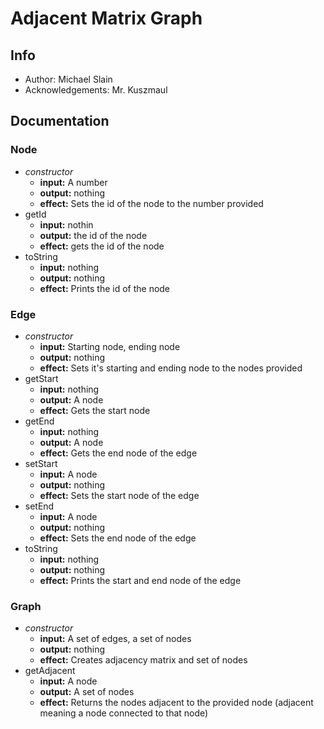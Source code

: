 # Adjacent Matrix Graph

## Info

-   Author: Michael Slain
-   Acknowledgements: Mr. Kuszmaul

## Documentation

### Node

-   _constructor_
    -   **input:** A number
    -   **output:** nothing
    -   **effect:** Sets the id of the node to the number provided
-   getId
    -   **input:** nothin
    -   **output:** the id of the node
    -   **effect:** gets the id of the node
-   toString
    -   **input:** nothing
    -   **output:** nothing
    -   **effect:** Prints the id of the node

### Edge

-   _constructor_
    -   **input:** Starting node, ending node
    -   **output:** nothing
    -   **effect:** Sets it's starting and ending node to the nodes provided
-   getStart
    -   **input:** nothing
    -   **output:** A node
    -   **effect:** Gets the start node
-   getEnd
    -   **input:** nothing
    -   **output:** A node
    -   **effect:** Gets the end node of the edge
-   setStart
    -   **input:** A node
    -   **output:** nothing
    -   **effect:** Sets the start node of the edge
-   setEnd
    -   **input:** A node
    -   **output:** nothing
    -   **effect:** Sets the end node of the edge
-   toString
    -   **input:** nothing
    -   **output:** nothing
    -   **effect:** Prints the start and end node of the edge

### Graph

-   _constructor_
    -   **input:** A set of edges, a set of nodes
    -   **output:** nothing
    -   **effect:** Creates adjacency matrix and set of nodes
-   getAdjacent
    -   **input:** A node
    -   **output:** A set of nodes
    -   **effect:** Returns the nodes adjacent to the provided node (adjacent meaning a node connected to that node)
